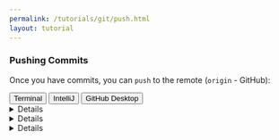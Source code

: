 ```yaml
---
permalink: /tutorials/git/push.html
layout: tutorial
---
```

### Pushing Commits
Once you have commits, you can `push` to the remote (`origin` - GitHub):

<div class="tab">
  <button class="tablinks" onclick="switchTo(event, 'cmd-push')">Terminal</button>
  <button style="" class="tablinks" onclick="switchTo(event, 'ij-push')">IntelliJ</button>
  <button style="" class="tablinks" onclick="switchTo(event, 'ghd-push')">GitHub Desktop</button>
</div>

<details id="cmd-push">

To push all local commits to the remote:
```ps
    git push
```
If this is the first time the branch is pushed, it will likely fail:
```ps
fatal: The current branch mybranch has no upstream branch.
    To push the current branch and set the remote as upstream, use

       git push --set-upstream origin mybranch
```
This is because `mybranch` doesn't have a remote counterpart yet.
The error message gives all the information needed: to push and set the remote branch use
```ps
git push --set-upstream origin mybranch
```


</details>
<details id="ghd-push">

Click `Push to origin`.

![](img/ghd-push.png)

</details>
<details id="ij-push">

Click the green arrow at the top-right, then click `Push` in the dialog.

![](img/ij-push.png)

</details>

<br/>